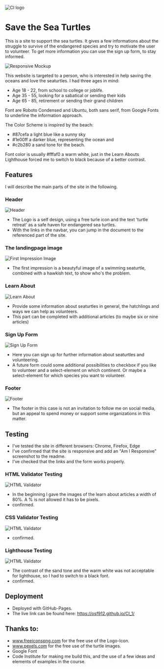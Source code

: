 ![CI logo](https://codeinstitute.s3.amazonaws.com/fullstack/ci_logo_small.png)

# Save the Sea Turtles

This is a site to support the sea turtles. It gives a few informations about the struggle to survive
of the endangered species and try to motivate the user to volunteer. To get more information you can
use the sign up form, to stay informed.

![Responsive Mockup](https://github.com/osf912/CI_1/tree/main/assets/readme-images/AmIResponsive.jpg)

This website is targeted to a person, who is interested in help saving the oceans and love the seaturtles.
I had three ages in mind:
  - Age 18 - 22, from school to college or joblife.
  - Age 35 - 55, looking for a sabatical or sending their kids
  - Age 65 - 85, retirement or sending their grand children

Font are Roboto Condensed and Ubuntu, both sans serif, from Google Fonts to underline the information approach.

The Color Scheme is inspired by the beach:

  - #87cefa a light blue like a sunny sky
  - #1e00ff a darker blue, representing the ocean and
  - #c2b280 a sand tone for the beach.

Font color is usually #fffaf0 a warm white, just in the Learn Abouts Lighthouse forced me to switch to black
because of a better contrast.

## Features

I will describe the main parts of the site in the following.

### Header

![Header](https://github.com/osf912/CI_1/tree/main/assets/readme-images/LogoNavbar.jpg)

  - The Logo is a self design, using a free turle icon and the text 'turtle retreat' as a safe haven for endangered sea turtles.
  - With the links in the navbar, you can jump in the document to the referenced part of the site.

### The landingpage image

![First Impression Image](https://github.com/osf912/CI_1/tree/main/assets/readme-images/FirstImp.jpg)

  - The first impression is a beautyful image of a swimming seaturtle, combined with a hawkish text, to show who's the problem. 

### Learn About

![Learn About](https://github.com/osf912/CI_1/tree/main/assets/readme-images/LearnAbout.jpg)

  - Provide some information about seaturtles in general, the hatchlings and ways we can help as volunteers.
  - This part can be completed with additional articles (to maybe six or nine articles)

### Sign Up Form

![Sign Up Form](https://github.com/osf912/CI_1/tree/main/assets/readme-images/SignUp.jpg)

  - Here you can sign up for further information about seaturtles and volunteering. 
  - A future form could some additional possibilities to checkbox if you like to volunteer and a select-element on which continent. Or maybe a select-element for which species you want to volunteer. 

### Footer

![Footer](https://github.com/osf912/CI_1/tree/main/assets/readme-images/Footer.jpg)

  - The footer in this case is not an invitation to follow me on social media, but an appeal to spend money or support
  some organizations in this matter.

## Testing

  - I've tested the site in different browsers: Chrome, Firefox, Edge
  - I've confirmed that the site is responsive and add an "Am I Responsive" screenshot to the readme.
  - I've checked that the links and the form works properly.

### HTML Validator Testing

![HTML Validator](https://github.com/osf912/CI_1/tree/main/assets/readme-images/HtmlChecker.jpg)

  - In the beginning I gave the images of the learn about articles a width of 80%. A % is not allowed it has to be pixels.
  - confirmed.

### CSS Validator Testing

![HTML Validator](https://github.com/osf912/CI_1/tree/main/assets/readme-images/CSS_Validator.jpg)

  - confirmed.

### Lighthouse Testing

![HTML Validator](https://github.com/osf912/CI_1/tree/main/assets/readme-images/lighthouse.jpg)

  - The contrast of the sand tone and the warm white was not acceptable for lighthouse, so I had to switch to a black font.
  - confirmed. 


## Deployment

  - Deployed with GitHub-Pages.
  - The live link can be found here: https://osf912.github.io/CI_1/

## Thanks to:

  - www.freeiconspng.com for the free use of the Logo-Icon.
  - www.pexels.com for the free use of the turtle images.
  - Google Font
  - Code Institute for making me build this, and the use of a few ideas and elements of examples in the course.